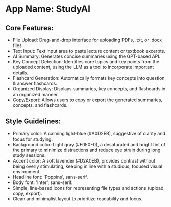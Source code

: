 # **App Name**: StudyAI

## Core Features:

- File Upload: Drag-and-drop interface for uploading PDFs, .txt, or .docx files.
- Text Input: Text input area to paste lecture content or textbook excerpts.
- AI Summary: Generates concise summaries using the GPT-based API.
- Key Concept Detection: Identifies core topics and key points from the uploaded content, using the LLM as a tool to incorporate important details.
- Flashcard Generation: Automatically formats key concepts into question & answer flashcards.
- Organized Display: Displays summaries, key concepts, and flashcards in an organized manner.
- Copy/Export: Allows users to copy or export the generated summaries, concepts, and flashcards.

## Style Guidelines:

- Primary color: A calming light-blue (#A0D2EB), suggestive of clarity and focus for studying.
- Background color: Light gray (#F0F0F0), a desaturated and bright tint of the primary to minimize distractions and reduce eye strain during long study sessions.
- Accent color: A soft lavender (#D2A0EB), provides contrast without being overly stimulating, keeping in line with a studious, focused visual environment.
- Headline font: 'Poppins', sans-serif.
- Body font: 'Inter', sans-serif.
- Simple, line-based icons for representing file types and actions (upload, copy, export).
- Clean and minimalist layout to prioritize readability and focus.